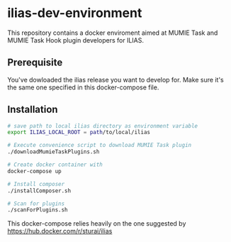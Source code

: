 # ilias-dev-environment

This repository contains a docker enviroment aimed at MUMIE Task and MUMIE Task Hook plugin developers for ILIAS.

## Prerequisite
You've dowloaded the ilias release you want to develop for. Make sure it's the same one specified in this docker-compose file.

## Installation

```bash
# save path to local ilias directory as environment variable
export ILIAS_LOCAL_ROOT = path/to/local/ilias

# Execute convenience script to download MUMIE Task plugin
./downloadMumieTaskPlugins.sh

# Create docker container with
docker-compose up

# Install composer
./installComposer.sh

# Scan for plugins
./scanForPlugins.sh

```

This docker-compose relies heavily on the one suggested by https://hub.docker.com/r/sturai/ilias
